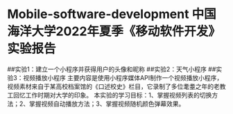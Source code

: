# Mobile-software-development 中国海洋大学2022年夏季《移动软件开发》实验报告

##实验1：建立一个小程序并获得用户的头像和昵称
##实验2：天气小程序
##实验3：视频播放小程序
主要内容是使用小程序媒体API制作一个视频播放小程序，视频素材来自于某高校档案馆的《口述校史》栏目，它录制了多位耄耋之年的老教工回忆工作时期对大学的印象。
本实验的学习目标：1、掌握视频列表的切换方法；2、掌握视频自动播放方法；3、掌握视频随机颜色弹幕效果。
